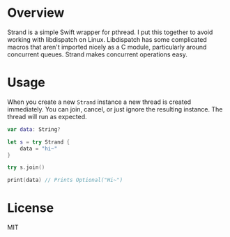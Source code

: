 # Overview

Strand is a simple Swift wrapper for pthread. I put this together to avoid working with libdispatch on Linux. Libdispatch has some complicated macros that aren't imported nicely as a C module, particularly around concurrent queues. Strand makes concurrent operations easy.

# Usage

When you create a new `Strand` instance a new thread is created immediately. You can join, cancel, or just ignore the resulting
instance. The thread will run as expected.

```swift
var data: String?

let s = try Strand {
    data = "hi~"
}

try s.join()

print(data) // Prints Optional("Hi~")
```

# License

MIT
